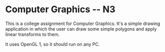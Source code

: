 Computer Graphics -- N3
=======================

This is a college assignment for Computer Graphics.  It's a simple drawing
application in which the user can draw some simple polygons and apply linear
transforms to them.

It uses OpenGL 1, so it should run on any PC.
